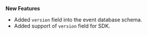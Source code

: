 **New Features**

* Added `version` field into the event database schema.
* Added support of `version` field for SDK.
